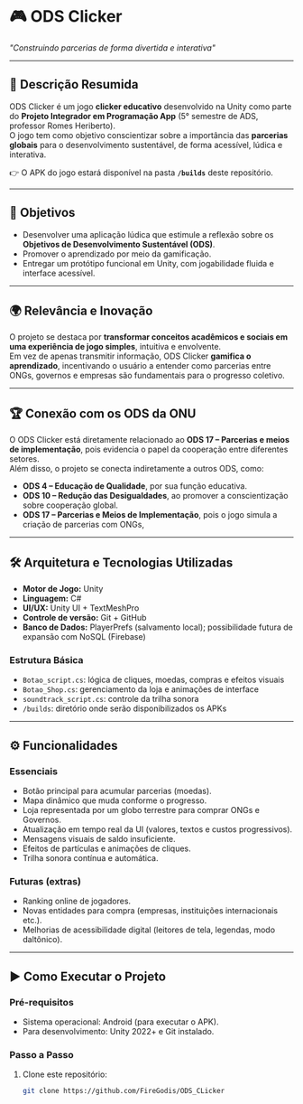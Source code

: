 # 🎮 ODS Clicker  
*"Construindo parcerias de forma divertida e interativa"*  

---

## 📌 Descrição Resumida  
ODS Clicker é um jogo **clicker educativo** desenvolvido na Unity como parte do **Projeto Integrador em Programação App** (5° semestre de ADS, professor Romes Heriberto).  
O jogo tem como objetivo conscientizar sobre a importância das **parcerias globais** para o desenvolvimento sustentável, de forma acessível, lúdica e interativa.  

👉 O APK do jogo estará disponível na pasta **`/builds`** deste repositório.  

---

## 🎯 Objetivos  
- Desenvolver uma aplicação lúdica que estimule a reflexão sobre os **Objetivos de Desenvolvimento Sustentável (ODS)**.  
- Promover o aprendizado por meio da gamificação.  
- Entregar um protótipo funcional em Unity, com jogabilidade fluida e interface acessível.  

---

## 🌍 Relevância e Inovação  
O projeto se destaca por **transformar conceitos acadêmicos e sociais em uma experiência de jogo simples**, intuitiva e envolvente.  
Em vez de apenas transmitir informação, ODS Clicker **gamifica o aprendizado**, incentivando o usuário a entender como parcerias entre ONGs, governos e empresas são fundamentais para o progresso coletivo.  

---

## 🏆 Conexão com os ODS da ONU  
O ODS Clicker está diretamente relacionado ao **ODS 17 – Parcerias e meios de implementação**, pois evidencia o papel da cooperação entre diferentes setores.  
Além disso, o projeto se conecta indiretamente a outros ODS, como:  
- **ODS 4 – Educação de Qualidade**, por sua função educativa.  
- **ODS 10 – Redução das Desigualdades**, ao promover a conscientização sobre cooperação global.
- **ODS 17 – Parcerias e Meios de Implementação**, pois o jogo simula a criação de parcerias com ONGs,

---

## 🛠️ Arquitetura e Tecnologias Utilizadas  
- **Motor de Jogo:** Unity  
- **Linguagem:** C#  
- **UI/UX:** Unity UI + TextMeshPro  
- **Controle de versão:** Git + GitHub  
- **Banco de Dados:** PlayerPrefs (salvamento local); possibilidade futura de expansão com NoSQL (Firebase)  

### Estrutura Básica  
- `Botao_script.cs`: lógica de cliques, moedas, compras e efeitos visuais  
- `Botao_Shop.cs`: gerenciamento da loja e animações de interface  
- `soundtrack_script.cs`: controle da trilha sonora  
- `/builds`: diretório onde serão disponibilizados os APKs  

---

## ⚙️ Funcionalidades  
### Essenciais  
- Botão principal para acumular parcerias (moedas).  
- Mapa dinâmico que muda conforme o progresso.  
- Loja representada por um globo terrestre para comprar ONGs e Governos.  
- Atualização em tempo real da UI (valores, textos e custos progressivos).  
- Mensagens visuais de saldo insuficiente.  
- Efeitos de partículas e animações de cliques.  
- Trilha sonora contínua e automática.  

### Futuras (extras)  
- Ranking online de jogadores.  
- Novas entidades para compra (empresas, instituições internacionais etc.).  
- Melhorias de acessibilidade digital (leitores de tela, legendas, modo daltônico).  

---

## ▶️ Como Executar o Projeto  
### Pré-requisitos  
- Sistema operacional: Android (para executar o APK).  
- Para desenvolvimento: Unity 2022+ e Git instalado.  

### Passo a Passo  
1. Clone este repositório:  
   ```bash
   git clone https://github.com/FireGodis/ODS_CLicker
